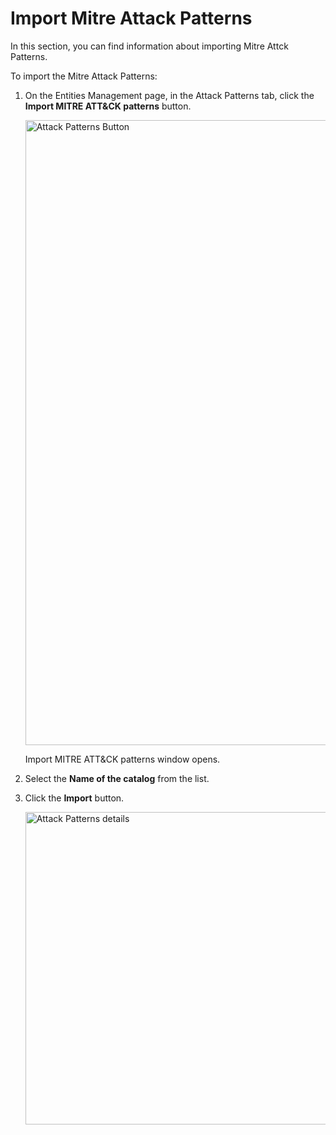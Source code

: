 # Import Mitre Attack Patterns

In this section, you can find information about importing Mitre Attck Patterns.

To import the Mitre Attack Patterns:

1. On the Entities Management page, in the Attack Patterns tab, click the **Import MITRE ATT&CK patterns** button.

    <img src="../images/import-attack-patterns-button.png" alt="Attack Patterns Button" width="1000" height="1000"/>

    Import MITRE ATT&CK patterns window opens.

1. Select the **Name of the catalog** from the list.

1. Click the **Import** button.

    <img src="../images/import-attack-patterns-details.png" alt="Attack Patterns details" width="500" height="500"/>


